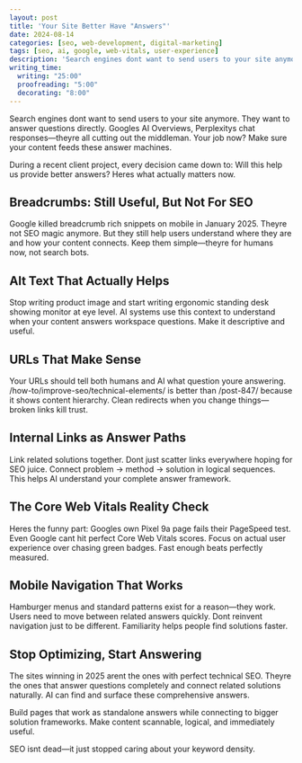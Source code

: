 ```yaml
---
layout: post
title: 'Your Site Better Have "Answers"'
date: 2024-08-14
categories: [seo, web-development, digital-marketing]
tags: [seo, ai, google, web-vitals, user-experience]
description: 'Search engines dont want to send users to your site anymore. They want to answer questions directly. Heres what actually matters for SEO in 2025—spoiler: its not keyword density.'
writing_time:
  writing: "25:00"
  proofreading: "5:00"
  decorating: "8:00"
---
```


Search engines dont want to send users to your site anymore. They want to answer questions directly. Googles AI Overviews, Perplexitys chat responses—theyre all cutting out the middleman. Your job now? Make sure your content feeds these answer machines.

During a recent client project, every decision came down to: Will this help us provide better answers? Heres what actually matters now.

## Breadcrumbs: Still Useful, But Not For SEO

Google killed breadcrumb rich snippets on mobile in January 2025. Theyre not SEO magic anymore. But they still help users understand where they are and how your content connects. Keep them simple—theyre for humans now, not search bots.

## Alt Text That Actually Helps

Stop writing product image and start writing ergonomic standing desk showing monitor at eye level. AI systems use this context to understand when your content answers workspace questions. Make it descriptive and useful.

## URLs That Make Sense

Your URLs should tell both humans and AI what question youre answering. /how-to/improve-seo/technical-elements/ is better than /post-847/ because it shows content hierarchy. Clean redirects when you change things—broken links kill trust.

## Internal Links as Answer Paths

Link related solutions together. Dont just scatter links everywhere hoping for SEO juice. Connect problem → method → solution in logical sequences. This helps AI understand your complete answer framework.

## The Core Web Vitals Reality Check

Heres the funny part: Googles own Pixel 9a page fails their PageSpeed test. Even Google cant hit perfect Core Web Vitals scores. Focus on actual user experience over chasing green badges. Fast enough beats perfectly measured.

## Mobile Navigation That Works

Hamburger menus and standard patterns exist for a reason—they work. Users need to move between related answers quickly. Dont reinvent navigation just to be different. Familiarity helps people find solutions faster.

## Stop Optimizing, Start Answering

The sites winning in 2025 arent the ones with perfect technical SEO. Theyre the ones that answer questions completely and connect related solutions naturally. AI can find and surface these comprehensive answers.

Build pages that work as standalone answers while connecting to bigger solution frameworks. Make content scannable, logical, and immediately useful.

SEO isnt dead—it just stopped caring about your keyword density.
